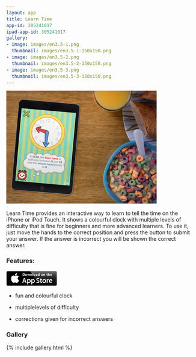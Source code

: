 ```yaml
---
layout: app
title: Learn Time
app-id: 305241017
ipad-app-id: 305241017
gallery:
- image: images/en3.5-1.png
  thumbnail: images/en3.5-1-150x150.png
- image: images/en3.5-2.png
  thumbnail: images/en3.5-2-150x150.png
- image: images/en3.5-3.png
  thumbnail: images/en3.5-3-150x150.png
---
```


![LearnTime-placed](/images/LearnTime-placed.png)

Learn Time provides an interactive way to learn to tell the time on the iPhone or iPod Touch. It shows a colourful clock with multiple levels of difficulty that is fine for beginners and more advanced learners. To use it, just move the hands to the correct position and press the button to submit your answer. If the answer is incorrect you will be shown the correct answer.


### Features:


<p><a href="http://appstore.com/robclarke/learntime"><img class=" wp-image-649 alignright" title="App_Store_Badge_EN_0609" alt="" src="/images/Download_on_the_App_Store_Badge_US-UK_135x40.png" width="135" height="40"></a></p>


  * fun and colourful clock


  * multiplelevels of difficulty


  * corrections given for incorrect answers




### Gallery

{% include gallery.html %}
